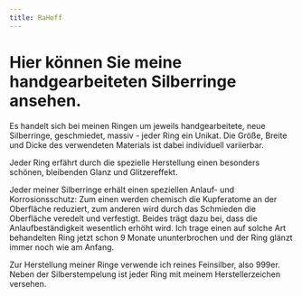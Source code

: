 ```yaml
---
title: RaHoff
---
```

# Hier können Sie meine handgearbeiteten Silberringe ansehen.

Es handelt sich bei meinen Ringen um jeweils handgearbeitete, neue Silberringe, geschmiedet, massiv - jeder Ring ein Unikat.
Die Größe, Breite und Dicke des verwendeten Materials ist dabei individuell variierbar.

Jeder Ring erfährt durch die spezielle Herstellung einen besonders schönen, bleibenden Glanz und Glitzereffekt.

Jeder meiner Silberringe erhält einen speziellen Anlauf- und Korrosionsschutz: Zum einen werden chemisch die Kupferatome an der Oberfläche reduziert, zum anderen wird durch das Schmieden die Oberfläche veredelt und verfestigt. Beides trägt dazu bei, dass die Anlaufbeständigkeit wesentlich erhöht wird. Ich trage einen auf solche Art behandelten Ring jetzt schon 9 Monate ununterbrochen und der Ring glänzt immer noch wie am Anfang.

Zur Herstellung meiner Ringe verwende ich reines Feinsilber, also 999er.
Neben der Silberstempelung ist jeder Ring mit meinem Herstellerzeichen versehen.
